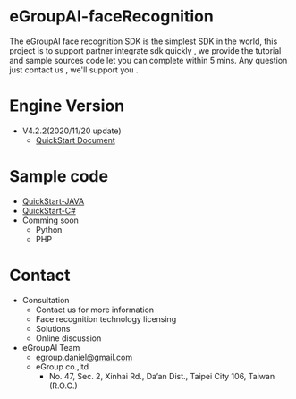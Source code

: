 # eGroupAI-faceRecognition
The eGroupAI face recognition SDK is the simplest SDK in the world, this project is to support partner integrate sdk quickly , we provide the tutorial and sample sources code let you can complete within 5 mins. Any question just contact us , we'll support you .

# Engine Version
* V4.2.2(2020/11/20 update) 
  * [QuickStart Document](https://reurl.cc/Y6r9N4)

# Sample code
* [QuickStart-JAVA](https://github.com/eGroupTeam/eGroupAI-faceRecognition-JAVA)
* [QuickStart-C#](https://github.com/eGroupTeam/eGroupAI-faceRecognition-C#)
* Comming soon
  * Python
  * PHP 
  
# Contact 
* Consultation
  * Contact us for more information
  * Face recognition technology licensing
  * Solutions
  * Online discussion
* eGroupAI Team 
  * egroup.daniel@gmail.com
  * eGroup co.,ltd
    * No. 47, Sec. 2, Xinhai Rd., Da’an Dist., Taipei City 106, Taiwan (R.O.C.)
